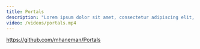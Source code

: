 ```yaml
---
title: Portals
description: "Lorem ipsum dolor sit amet, consectetur adipiscing elit, sed do eiusmod tempor incididunt ut labore et dolore magna aliqua. Ut enim ad minim veniam, quis nostrud exercitation ullamco laboris nisi ut aliquip ex ea commodo consequat."
video: /videos/portals.mp4
---
```


https://github.com/mhaneman/Portals